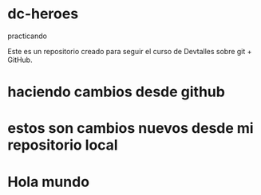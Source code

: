 # dc-heroes
practicando

Este es un repositorio creado para seguir el curso de Devtalles sobre git + GitHub.
# haciendo cambios desde github
# estos son cambios nuevos desde mi repositorio local
# Hola mundo
